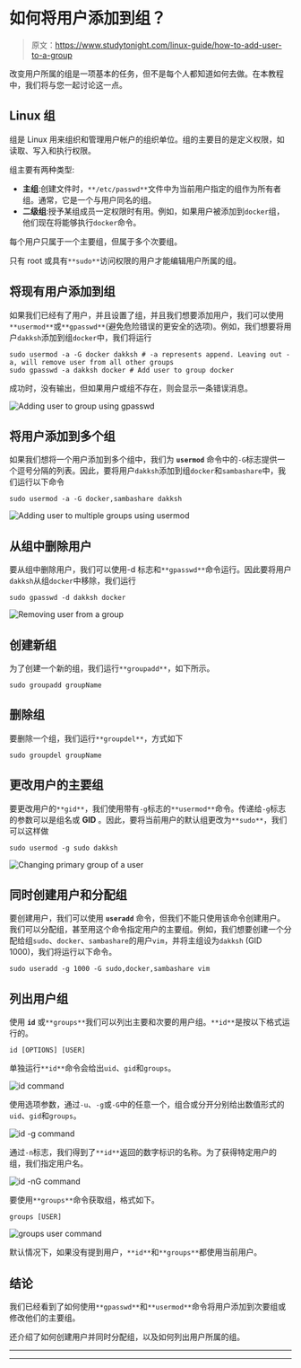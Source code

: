 # 如何将用户添加到组？

> 原文：<https://www.studytonight.com/linux-guide/how-to-add-user-to-a-group>

改变用户所属的组是一项基本的任务，但不是每个人都知道如何去做。在本教程中，我们将与您一起讨论这一点。

## Linux 组

组是 Linux 用来组织和管理用户帐户的组织单位。组的主要目的是定义权限，如读取、写入和执行权限。

组主要有两种类型:

*   **主组**:创建文件时，`**/etc/passwd**`文件中为当前用户指定的组作为所有者组。通常，它是一个与用户同名的组。
*   **二级组**:授予某组成员一定权限时有用。例如，如果用户被添加到`docker`组，他们现在将能够执行`docker`命令。

每个用户只属于一个主要组，但属于多个次要组。

只有 root 或具有`**sudo**`访问权限的用户才能编辑用户所属的组。

## 将现有用户添加到组

如果我们已经有了用户，并且设置了组，并且我们想要添加用户，我们可以使用`**usermod**`或`**gpasswd**`(避免危险错误的更安全的选项)。例如，我们想要将用户`dakksh`添加到组`docker`中，我们将运行

```
sudo usermod -a -G docker dakksh # -a represents append. Leaving out -a, will remove user from all other groups
sudo gpasswd -a dakksh docker # Add user to group docker
```

成功时，没有输出，但如果用户或组不存在，则会显示一条错误消息。

![Adding user to group using gpasswd](../Images/2b589bd2e4e226e06c9fe5ee19166dd0.png)

## 将用户添加到多个组

如果我们想将一个用户添加到多个组中，我们为 **`usermod`** 命令中的`-G`标志提供一个逗号分隔的列表。因此，要将用户`dakksh`添加到组`docker`和`sambashare`中，我们运行以下命令

```
sudo usermod -a -G docker,sambashare dakksh
```

![Adding user to multiple groups using usermod](../Images/13ba0cdca4f7f67f9e7d1dcf9667f484.png)

## 从组中删除用户

要从组中删除用户，我们可以使用-d 标志和`**gpasswd**`命令运行。因此要将用户`dakksh`从组`docker`中移除，我们运行

```
sudo gpasswd -d dakksh docker
```

![Removing user from a group](../Images/84c06f04c38c94bbdd1545bbc269839b.png)

## 创建新组

为了创建一个新的组，我们运行`**groupadd**`，如下所示。

```
sudo groupadd groupName
```

## 删除组

要删除一个组，我们运行`**groupdel**`，方式如下

```
sudo groupdel groupName
```

## 更改用户的主要组

要更改用户的`**gid**`，我们使用带有`-g`标志的`**usermod**`命令。传递给`-g`标志的参数可以是组名或 **GID** 。因此，要将当前用户的默认组更改为`**sudo**`，我们可以这样做

```
sudo usermod -g sudo dakksh
```

![Changing primary group of a user](../Images/ef24d9517fdba2a102c252f16e2dbd23.png)

## 同时创建用户和分配组

要创建用户，我们可以使用 **`useradd`** 命令，但我们不能只使用该命令创建用户。我们可以分配组，甚至用这个命令指定用户的主要组。例如，我们想要创建一个分配给组`sudo`、`docker`、`sambashare`的用户`vim`，并将主组设为`dakksh` (GID 1000)，我们将运行以下命令。

```
sudo useradd -g 1000 -G sudo,docker,sambashare vim
```

## 列出用户组

使用 **`id`** 或`**groups**`我们可以列出主要和次要的用户组。`**id**`是按以下格式运行的。

```
id [OPTIONS] [USER]
```

单独运行`**id**`命令会给出`uid`、`gid`和`groups`。

![id command](../Images/ed63e22f79ae5171bfe0d30748e05e6f.png)

使用选项参数，通过`-u`、`-g`或`-G`中的任意一个，组合或分开分别给出数值形式的`uid`、`gid`和`groups`。

![id -g command](../Images/c7157d77718f90f4e475231f132828b6.png)

通过`-n`标志，我们得到了`**id**`返回的数字标识的名称。为了获得特定用户的组，我们指定用户名。

![id -nG command](../Images/93f89c17072030d3b8596ed82bbf12a5.png)

要使用`**groups**`命令获取组，格式如下。

```
groups [USER]
```

![groups user command](../Images/da2c7c1ef9718123ecb6d6c2b5b51567.png)

默认情况下，如果没有提到用户，`**id**`和`**groups**`都使用当前用户。

## 结论

我们已经看到了如何使用`**gpasswd**`和`**usermod**`命令将用户添加到次要组或修改他们的主要组。

还介绍了如何创建用户并同时分配组，以及如何列出用户所属的组。

* * *

* * *